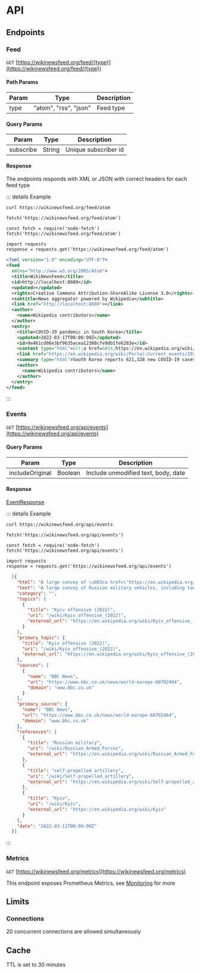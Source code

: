 # API

## Endpoints

### Feed

`GET` [https://wikinewsfeed.org/feed/{type}](https://wikinewsfeed.org/feed/{type})

#### Path Params

| Param | Type                  | Description |
|-------|-----------------------|-------------|
| type  | "atom", "rss", "json" | Feed type   |

#### Query Params

| Param           | Type    | Description                         |
|-----------------|---------|-------------------------------------|
| subscribe       | String  | Unique subscriber id                |

#### Response

The endpoints responds with XML or JSON with correct headers for each feed type

::: details Example

<CodeGroup>
  <CodeGroupItem title="cURL" active>

```bash:no-line-numbers
curl https://wikinewsfeed.org/feed/atom
```

  </CodeGroupItem>
  <CodeGroupItem title="JavaScript">

```js:no-line-numbers
fetch('https://wikinewsfeed.org/feed/atom')
```

  </CodeGroupItem>
  <CodeGroupItem title="NodeJS">

```js:no-line-numbers
const fetch = require('node-fetch')
fetch('https://wikinewsfeed.org/feed/atom')
```
  </CodeGroupItem>
  <CodeGroupItem title="Python">

```python:no-line-numbers
import requests
response = requests.get('https://wikinewsfeed.org/feed/atom')
```

  </CodeGroupItem>
</CodeGroup>

```xml
<?xml version="1.0" encoding="UTF-8"?>
<feed
  xmlns="http://www.w3.org/2005/Atom">
  <title>WikiNewsFeed</title>
  <id>http://localhost:8080</id>
  <updated></updated>
  <rights>Creative Commons Attribution-ShareAlike License 3.0</rights>
  <subtitle>News aggregator powered by Wikipedia</subtitle>
  <link href="http://localhost:8080"></link>
  <author>
    <name>Wikipedia contributors</name>
  </author>
  <entry>
    <title>COVID-19 pandemic in South Korea</title>
    <updated>2022-03-17T00:00:00Z</updated>
    <id>9e461cd86e3bf9635acea12388cfe9db1fe6283e</id>
    <content type="html">&lt;a href=&#34;https://en.wikipedia.org/wiki/South_Korea&#34; title=&#34;South Korea&#34;&gt;South Korea&lt;/a&gt; reports 621,328 new &lt;a href=&#34;https://en.wikipedia.org/wiki/COVID-19&#34; title=&#34;COVID-19&#34;&gt;COVID-19&lt;/a&gt; cases, a new single day record. </content>
    <link href="https://en.wikipedia.org/wiki/Portal:Current_events/2022_March_17" rel="alternate"></link>
    <summary type="html">South Korea reports 621,328 new COVID-19 cases, a new single day record. </summary>
    <author>
      <name>Wikipedia contributors</name>
    </author>
  </entry>
</feed>
```
:::

### Events

`GET` [https://wikinewsfeed.org/api/events](https://wikinewsfeed.org/api/events)

#### Query Params

| Param           | Type    | Description                         |
|-----------------|---------|-------------------------------------|
| includeOriginal | Boolean | Include unmodified text, body, date |

#### Response

[EventResponse](https://pkg.go.dev/github.com/wikinewsfeed/wikinewsfeed/web#EventsResponse)

::: details Example

<CodeGroup>
  <CodeGroupItem title="cURL" active>

```bash:no-line-numbers
curl https://wikinewsfeed.org/api/events
```

  </CodeGroupItem>
  <CodeGroupItem title="JavaScript">

```js:no-line-numbers
fetch('https://wikinewsfeed.org/api/events')
```

  </CodeGroupItem>
  <CodeGroupItem title="NodeJS">

```js:no-line-numbers
const fetch = require('node-fetch')
fetch('https://wikinewsfeed.org/api/events')
```
  </CodeGroupItem>
  <CodeGroupItem title="Python">

```python:no-line-numbers
import requests
response = requests.get('https://wikinewsfeed.org/api/events')
```

  </CodeGroupItem>
</CodeGroup>

```json
  [{
    "html": "A large convoy of \u003ca href=\"https://en.wikipedia.org/wiki/Russian_Armed_Forces\" title=\"Russian Armed Forces\"\u003eRussian military\u003c/a\u003e vehicles, including tanks and \u003ca href=\"https://en.wikipedia.org/wiki/Self-propelled_artillery\" title=\"Self-propelled artillery\"\u003eself-propelled artillery\u003c/a\u003e, begins \u0026#34;fanning out\u0026#34; to forests and towns near \u003ca href=\"https://en.wikipedia.org/wiki/Kyiv\" title=\"Kyiv\"\u003eKyiv\u003c/a\u003e as it prepares to advance on the capital. ",
    "text": "A large convoy of Russian military vehicles, including tanks and self-propelled artillery, begins \"fanning out\" to forests and towns near Kyiv as it prepares to advance on the capital. ",
    "category": "",
    "topics": [
      {
        "title": "Kyiv offensive (2022)",
        "uri": "/wiki/Kyiv_offensive_(2022)",
        "external_url": "https://en.wikipedia.org/wiki/Kyiv_offensive_(2022)"
      }
    ],
    "primary_topic": {
      "title": "Kyiv offensive (2022)",
      "uri": "/wiki/Kyiv_offensive_(2022)",
      "external_url": "https://en.wikipedia.org/wiki/Kyiv_offensive_(2022)"
    },
    "sources": [
      {
        "name": "BBC News",
        "url": "https://www.bbc.co.uk/news/world-europe-60702464",
        "domain": "www.bbc.co.uk"
      }
    ],
    "primary_source": {
      "name": "BBC News",
      "url": "https://www.bbc.co.uk/news/world-europe-60702464",
      "domain": "www.bbc.co.uk"
    },
    "references": [
      {
        "title": "Russian military",
        "uri": "/wiki/Russian_Armed_Forces",
        "external_url": "https://en.wikipedia.org/wiki/Russian_Armed_Forces"
      },
      {
        "title": "self-propelled artillery",
        "uri": "/wiki/Self-propelled_artillery",
        "external_url": "https://en.wikipedia.org/wiki/Self-propelled_artillery"
      },
      {
        "title": "Kyiv",
        "uri": "/wiki/Kyiv",
        "external_url": "https://en.wikipedia.org/wiki/Kyiv"
      }
    ],
    "date": "2022-03-11T00:00:00Z"
  }]
```
:::

### Metrics

`GET` [https://wikinewsfeed.org/metrics](https://wikinewsfeed.org/metrics)

This endpoint exposes Prometheus Metrics, see [Monitoring](server.md#monitoring) for more

## Limits

### Connections

20 concurrent connections are allowed simultaneously

## Cache

TTL is set to 30 minutes
